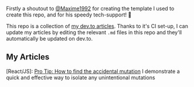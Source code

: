 Firstly a shoutout to [@Maxime1992](https://github.com/maxime1992) for creating the template I used to create this repo, and for his speedy tech-support! 🍻

This repo is a collection of [my dev.to articles](https://dev.to/elgoorf). Thanks to it's CI set-up, I can update my articles by editing the relevant `.md` files in this repo and they'll automatically be updated on dev.to.

## My Articles
[React/JS]: [Pro Tip: How to find the accidental mutation](https://dev.to/elgoorf/pro-tip-how-to-find-the-accidental-mutation-586h)
I demonstrate a quick and effective way to isolate any unintentional mutations
